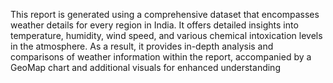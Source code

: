 This report is generated using a comprehensive dataset that encompasses weather details for every region in India. It offers detailed insights into temperature, humidity, wind speed, and various chemical intoxication levels in the atmosphere. As a result, it provides in-depth analysis and comparisons of weather information within the report, accompanied by a GeoMap chart and additional visuals for enhanced understanding
